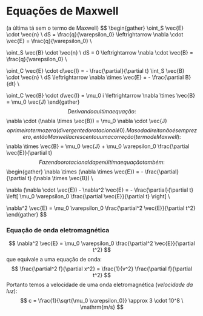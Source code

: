 # Equações de Maxwell
(a última tá sem o termo de Maxwell)
$$
\begin{gather}
\oint_S \vec{E} \cdot \vec{n} \ dS = \frac{q}{\varepsilon_0} \leftrightarrow \nabla \cdot \vec{E} = \frac{q}{\varepsilon_0} \\

\oint_S \vec{B} \cdot \vec{n} \ dS = 0 \leftrightarrow \nabla \cdot \vec{B} = \frac{q}{\varepsilon_0} \\

\oint_C \vec{E} \cdot d\vec{l} = - \frac{\partial}{\partial t} \int_S \vec{B} \cdot \vec{n} \ dS \leftrightarrow \nabla \times \vec{E} = - \frac{\partial B}{dt} \\

\oint_C \vec{B} \cdot d\vec{l} = \mu_0 i \leftrightarrow \nabla \times \vec{B} = \mu_0 \vec{J}
\end{gather}
$$
Derivando a ultima equação:
$$
\nabla \cdot (\nabla \times \vec{B}) = \mu_0 \nabla \cdot \vec{J}
$$
o primeiro termo zera (divergente do rotacional é 0). Mas o da direita não é sempre zero, então Maxwell acrescentou uma correção (termo de Maxwell):
$$
\nabla \times \vec{B} = \mu_0 \vec{J} + \mu_0 \varepsilon_0 \frac{\partial \vec{E}}{\partial t}
$$
Fazendo o rotacional da penúltima equação também:
$$
\begin{gather}
\nabla \times (\nabla \times \vec{E}) = - \frac{\partial}{\partial t} (\nabla \times \vec{B}) \\

\nabla (\nabla \cdot \vec{E}) - \nabla^2 \vec{E} = - \frac{\partial}{\partial t} \left[ \mu_0 \varepsilon_0 \frac{\partial \vec{E}}{\partial t} \right] \\

\nabla^2 \vec{E} = \mu_0 \varepsilon_0 \frac{\partial^2 \vec{E}}{\partial t^2}
\end{gather}
$$

### Equação de onda eletromagnética
$$
\nabla^2 \vec{E} = \mu_0 \varepsilon_0 \frac{\partial^2 \vec{E}}{\partial t^2}
$$
que equivale a uma equação de onda:
$$
\frac{\partial^2 f}{\partial x^2} = \frac{1}{v^2} \frac{\partial f}{\partial t^2}
$$
Portanto temos a velocidade de uma onda eletromagnética (*velocidade da luz*):
$$
c = \frac{1}{\sqrt{\mu_0 \varepsilon_0}} \approx 3 \cdot 10^8 \ \mathrm{m/s}
$$
